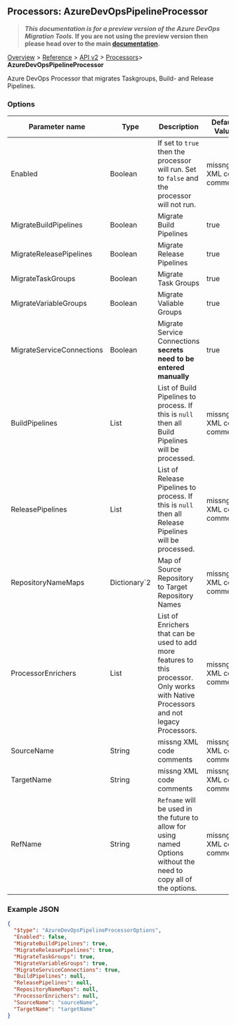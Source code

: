 ## Processors: AzureDevOpsPipelineProcessor

>**_This documentation is for a preview version of the Azure DevOps Migration Tools._ If you are not using the preview version then please head over to the main [documentation](https://nkdagility.github.io/azure-devops-migration-tools).**

[Overview](/docs/index.md) > [Reference](/docs/Reference/index.md) > [API v2](/docs/Reference/v2/index.md) > [Processors](/docs/Reference/v2/Processors/index.md)> **AzureDevOpsPipelineProcessor**

Azure DevOps Processor that migrates Taskgroups, Build- and Release Pipelines.

### Options

| Parameter name         | Type    | Description                              | Default Value                            |
|------------------------|---------|------------------------------------------|------------------------------------------|
| Enabled | Boolean | If set to `true` then the processor will run. Set to `false` and the processor will not run. | missng XML code comments |
| MigrateBuildPipelines | Boolean | Migrate Build Pipelines | true |
| MigrateReleasePipelines | Boolean | Migrate Release Pipelines | true |
| MigrateTaskGroups | Boolean | Migrate Task Groups | true |
| MigrateVariableGroups | Boolean | Migrate Valiable Groups | true |
| MigrateServiceConnections | Boolean | Migrate Service Connections **secrets need to be entered manually** | true |
| BuildPipelines | List | List of Build Pipelines to process. If this is `null` then all Build Pipelines will be processed. | missng XML code comments |
| ReleasePipelines | List | List of Release Pipelines to process. If this is `null` then all Release Pipelines will be processed. | missng XML code comments |
| RepositoryNameMaps | Dictionary`2 | Map of Source Repository to Target Repository Names | missng XML code comments |
| ProcessorEnrichers | List | List of Enrichers that can be used to add more features to this processor. Only works with Native Processors and not legacy Processors. | missng XML code comments |
| SourceName | String | missng XML code comments | missng XML code comments |
| TargetName | String | missng XML code comments | missng XML code comments |
| RefName | String | `Refname` will be used in the future to allow for using named Options without the need to copy all of the options. | missng XML code comments |


### Example JSON

```JSON
{
  "$type": "AzureDevOpsPipelineProcessorOptions",
  "Enabled": false,
  "MigrateBuildPipelines": true,
  "MigrateReleasePipelines": true,
  "MigrateTaskGroups": true,
  "MigrateVariableGroups": true,
  "MigrateServiceConnections": true,
  "BuildPipelines": null,
  "ReleasePipelines": null,
  "RepositoryNameMaps": null,
  "ProcessorEnrichers": null,
  "SourceName": "sourceName",
  "TargetName": "targetName"
}
```